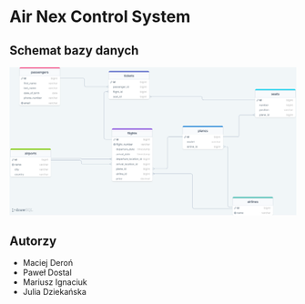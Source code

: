 # Air Nex Control System

## Schemat bazy danych
![Schemat bazy danych](img/airnexcontrolsystem-database.png)

## Autorzy
- Maciej Deroń
- Paweł Dostal
- Mariusz Ignaciuk
- Julia Dziekańska
